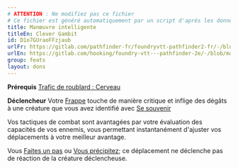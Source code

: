 ```yaml
---
# ATTENTION : Ne modifiez pas ce fichier
# Ce fichier est généré automatiquement par un script d'après les données du module Foundry VTT officiel et de sa traduction
title: Manœuvre intelligente
titleEn: Clever Gambit
id: D1o7GUraoFFzjaub
urlFr: https://gitlab.com/pathfinder-fr/foundryvtt-pathfinder2-fr/-/blob/master/data/feats/D1o7GUraoFFzjaub.htm
urlEn: https://gitlab.com/hooking/foundry-vtt---pathfinder-2e/-/blob/master/packs/data/feats.db/clever-gambit.json
group: feats
layout: dons
---
```

**Prérequis** [Trafic de roublard : Cerveau](../class-features/trafic-de-roublard-:-cerveau.md)

**Déclencheur** Votre [Frappe](../actions/frapper.md) touche de manière critique et inflige des dégâts à une créature que vous avez identifié avec [Se souvenir](../actions/se-souvenir-connaissance.md)

Vos tactiques de combat sont avantagées par votre évaluation des capacités de vos ennemis, vous permettant instantanément d'ajuster vos déplacements à votre meilleur avantage.

Vous [Faites un pas](../actions/faire-un-pas.md) ou [Vous précipitez](../actions/marcher-rapidement.md); ce déplacement ne déclenche pas de réaction de la créature déclencheuse.


